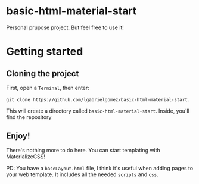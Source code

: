 # basic-html-material-start
Personal prupose project. But feel free to use it!

# Getting started

## Cloning the project
First, open a `Terminal`, then enter:

`git clone https://github.com/lgabrielgomez/basic-html-material-start`.

This will create a directory called `basic-html-material-start`. Inside, you'll find the repository

## Enjoy!
There's nothing more to do here. You can start templating with MaterializeCSS!

PD: You have a `baseLayout.html` file, I think it's useful when adding pages to your web template. It includes all the needed `scripts` and `css`.
